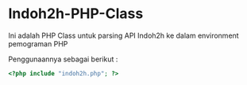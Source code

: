 # Indoh2h-PHP-Class


Ini adalah PHP Class untuk parsing API Indoh2h ke dalam environment pemograman PHP

Penggunaannya sebagai berikut :

```php
<?php include "indoh2h.php"; ?>
```

